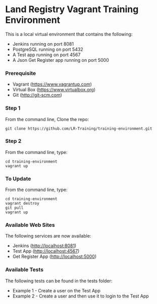 Land Registry Vagrant Training Environment
=======================

This is a local virtual environment that contains the following:

* Jenkins running on port 8081
* PostgreSQL running on port 5432
* A Test app running on port 4567
* A Json Get Register app running on port 5000

### Prerequisite

* Vagrant (https://www.vagrantup.com)
* Virtual Box (https://www.virtualbox.org)
* Git (http://git-scm.com)

### Step 1

From the command line, Clone the repo:

```
git clone https://github.com/LR-Training/training-environment.git
```

### Step 2

From the command line, type:

```
cd training-environment
vagrant up
```

### To Update

From the command line, type:

```
cd training-environment
vagrant destroy
git pull
vagrant up
```

### Available Web Sites

The following services are now available:
* Jenkins ([http://localhost:8081](http://localhost:8081))
* Test App ([http://localhost:4567](http://localhost:4567))
* Get Register App ([http://localhost:5000](http://localhost:5000))

### Available Tests

The following tests can be found in the tests folder:

* Example 1 - Create a user on the Test App
* Example 2 - Create a user and then use it to login to the Test App
